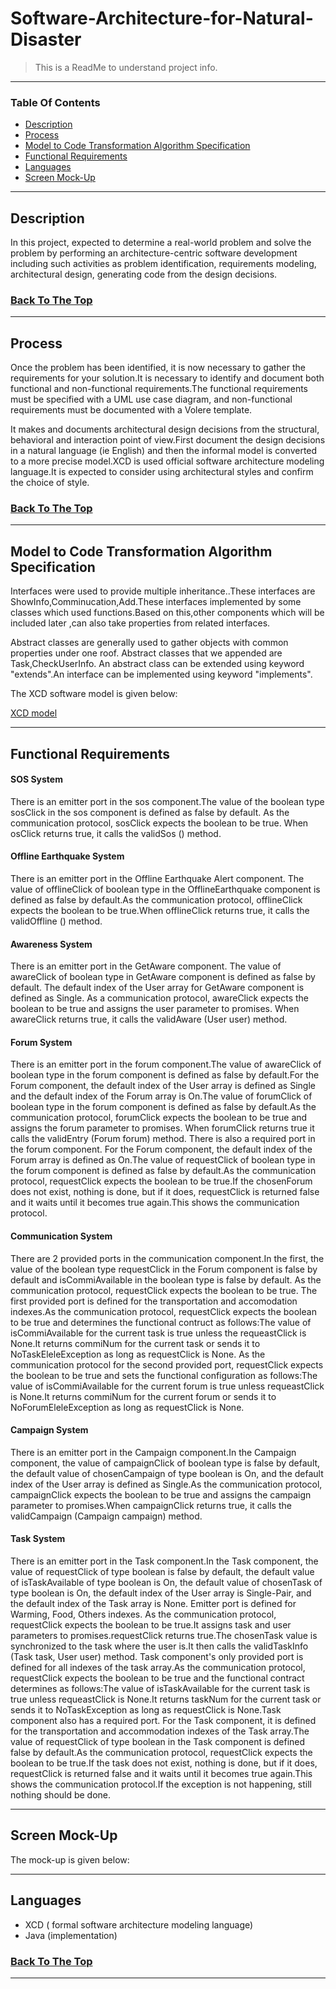 # Software-Architecture-for-Natural-Disaster

>This is a ReadMe to understand project info.

---

### Table Of Contents

- [Description](#description)
- [Process](#process)
- [Model to Code Transformation Algorithm Specification](#model-to-code-transformation-algorithm-specification)
- [Functional Requirements](#functional-requirements)
- [Languages](#languages)
- [Screen Mock-Up](#screen-mockup)



---

## Description

In this project,  expected to determine a real-world problem and solve the problem by performing an architecture-centric software development including such activities as problem identification, requirements modeling, architectural design, generating code from the design decisions.



### [Back To The Top](#Software-Architecture-for-Natural-Disaster)

---

## Process

Once the problem has been identified, it is now necessary to gather the requirements for your solution.It is necessary to identify and document both functional and non-functional requirements.The functional requirements must be specified with a UML use case diagram, and non-functional requirements must be documented with a Volere template.

It makes and documents architectural design decisions from the structural, behavioral and interaction point of view.First document the design decisions in a natural language (ie English) and then the informal model is converted to a more precise model.XCD is used official software architecture modeling language.It is expected to consider using architectural styles and confirm the choice of style.



### [Back To The Top](#Software-Architecture-for-Natural-Disaster)

---

## Model to Code Transformation Algorithm Specification 

Interfaces were used to provide multiple inheritance..These interfaces are ShowInfo,Comminucation,Add.These interfaces implemented by some classes which used functions.Based on this,other components which will be included later ,can also take properties from related interfaces.

Abstract classes are generally used to gather objects with common properties under one roof. Abstract classes that we appended are Task,CheckUserInfo. An abstract class can be extended using keyword "extends".An interface can be implemented using keyword "implements".

The XCD software model is given below:

[XCD model](Software%20Architect%20Model%20with%20XCD.txt)

---
## Functional Requirements

#### SOS System
There is an emitter port in the sos component.The value of the boolean type sosClick in the sos component is defined as false by default. As the communication protocol, sosClick expects the boolean to be true. When osClick returns true, it calls the validSos () method.

#### Offline Earthquake System
There is an emitter port in the Offline Earthquake Alert component. The value of offlineClick of boolean type in the OfflineEarthquake component is defined as false by default.As the communication protocol, offlineClick expects the boolean to be true.When offlineClick returns true, it calls the validOffline () method.

#### Awareness System
There is an emitter port in the GetAware component. The value of awareClick of boolean type in GetAware component is defined as false by default. The default index of the User array for GetAware component is defined as Single. As a communication protocol, awareClick expects the boolean to be true and assigns the user parameter to promises. When awareClick returns true, it calls the validAware (User user) method.

#### Forum System
There is an emitter port in the forum component.The value of awareClick of boolean type in the forum component is defined as false by default.For the Forum component, the default index of the User array is defined as Single and the default index of the Forum array is On.The value of forumClick of boolean type in the forum component is defined as false by default.As the communication protocol, forumClick expects the boolean to be true and assigns the forum parameter to promises. When forumClick returns true it calls the validEntry (Forum forum) method.
There is also a required port in the forum component. For the Forum component, the default index of the Forum array is defined as On.The value of requestClick of boolean type in the forum component is defined as false by default.As the communication protocol, requestClick expects the boolean to be true.If the chosenForum does not exist, nothing is done, but if it does, requestClick is returned false and it waits until it becomes true again.This shows the communication protocol.

#### Communication System
There are 2 provided ports in the communication component.In the first, the value of the boolean type requestClick in the Forum component is false by default and isCommiAvailable in the boolean type is false by default. As the communication protocol, requestClick expects the boolean to be true.
The first provided port is defined for the transportation and accomodation indexes.As the communication protocol, requestClick expects the boolean to be true and determines the functional contruct as follows:The value of isCommiAvailable for the current task is true unless the requeastClick is None.It returns commiNum for the current task or sends it to NoTaskEleleException as long as requestClick is None.
As the communication protocol for the second provided port, requestClick expects the boolean to be true and sets the functional configuration as follows:The value of isCommiAvailable for the current forum is true unless requeastClick is None.It returns commiNum for the current forum or sends it to NoForumEleleException as long as requestClick is None.

#### Campaign System
There is an emitter port in the Campaign component.In the Campaign component, the value of campaignClick of boolean type is false by default, the default value of chosenCampaign of type boolean is On, and the default index of the User array is defined as Single.As the communication protocol, campaignClick expects the boolean to be true and assigns the campaign parameter to promises.When campaignClick returns true, it calls the validCampaign (Campaign campaign) method.

#### Task System
There is an emitter port in the Task component.In the Task component, the value of requestClick of type boolean is false by default, the default value of isTaskAvailable of type boolean is On, the default value of chosenTask of type boolean is On, the default index of the User array is Single-Pair, and the default index of the Task array is None.
Emitter port is defined for Warming, Food, Others indexes. As the communication protocol, requestClick expects the boolean to be true.It assigns task and user parameters to promises.requestClick returns true.The chosenTask value is synchronized to the task where the user is.It then calls the validTaskInfo (Task task, User user) method.
Task component's only provided port is defined for all indexes of the task array.As the communication protocol, requestClick expects the boolean to be true and the functional contract determines as follows:The value of isTaskAvailable for the current task is true unless requeastClick is None.It returns taskNum for the current task or sends it to NoTaskException as long as requestClick is None.Task component also has a required port.
For the Task component, it is defined for the transportation and accommodation indexes of the Task array.The value of requestClick of type boolean in the Task component is defined false by default.As the communication protocol, requestClick expects the boolean to be true.If the task does not exist, nothing is done, but if it does, requestClick is returned false and it waits until it becomes true again.This shows the communication protocol.If the exception is not happening, still nothing should be done.



---

## Screen Mock-Up

The mock-up is given below:

[](Screen%20Mock-up.xd)

---


## Languages

- XCD ( formal software architecture modeling language)
- Java (implementation)


### [Back To The Top](#Software-Architecture-for-Natural-Disaster)

---



